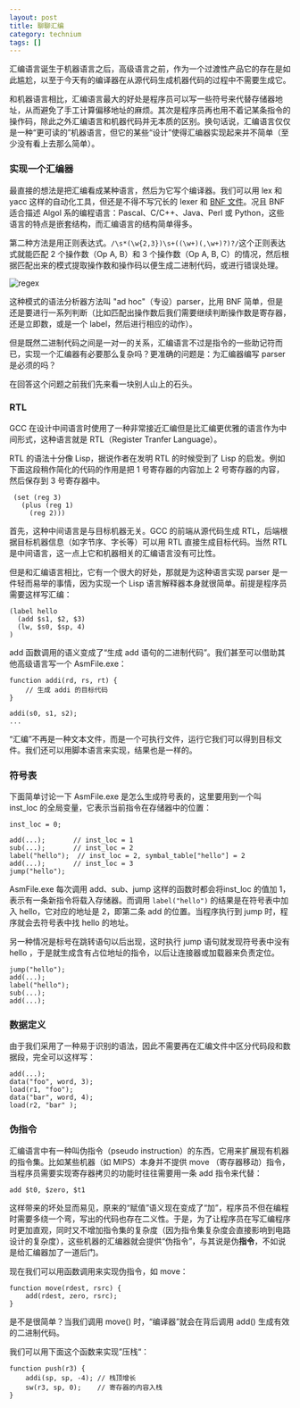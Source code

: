 ```yaml
---
layout: post
title: 聊聊汇编
category: technium
tags: []
---
```



汇编语言诞生于机器语言之后，高级语言之前，作为一个过渡性产品它的存在是如此尴尬，以至于今天有的编译器在从源代码生成机器代码的过程中不需要生成它。


和机器语言相比，汇编语言最大的好处是程序员可以写一些符号来代替存储器地址，从而避免了手工计算偏移地址的麻烦。其次是程序员再也用不着记某条指令的操作码，除此之外汇编语言和机器代码并无本质的区别。换句话说，汇编语言仅仅是一种“更可读的”机器语言，但它的某些“设计”使得汇编器实现起来并不简单（至少没有看上去那么简单）。


### 实现一个汇编器


最直接的想法是把汇编看成某种语言，然后为它写个编译器。我们可以用 lex 和 yacc 这样的自动化工具，但还是不得不写冗长的 lexer 和 [BNF 文件](http://ranger.uta.edu/~nystrom/courses/cse5317-sp10/project/mips.html)。况且 BNF 适合描述 Algol 系的编程语言：Pascal、C/C++、Java、Perl 或 Python，这些语言的特点是嵌套结构，而汇编语言的结构简单得多。


第二种方法是用正则表达式。`/\s*(\w{2,3})\s+((\w+)(,\w+)?)?/`这个正则表达式就能匹配 2 个操作数（Op A, B）和 3 个操作数（Op A, B, C）的情况，然后根据匹配出来的模式提取操作数和操作码以便生成二进制代码，或进行错误处理。


![regex](http://ww3.sinaimg.cn/mw690/9c9ad557jw1e3ek9h0phdj.jpg)


这种模式的语法分析器方法叫 "ad hoc"（专设）parser，比用 BNF 简单，但是还是要进行一系列判断（比如匹配出操作数后我们需要继续判断操作数是寄存器，还是立即数，或是一个 label，然后进行相应的动作）。


但是既然二进制代码之间是一对一的关系，汇编语言不过是指令的一些助记符而已，实现一个汇编器有必要那么复杂吗？更准确的问题是：为汇编器编写 parser 是必须的吗？


在回答这个问题之前我们先来看一块别人山上的石头。



### RTL


GCC 在设计中间语言时使用了一种非常接近汇编但是比汇编更优雅的语言作为中间形式，这种语言就是 RTL（Register Tranfer Language）。


RTL 的语法十分像 Lisp，据说作者在发明 RTL 的时候受到了 Lisp 的启发。例如下面这段稍作简化的代码的作用是把 1 号寄存器的内容加上 2 号寄存器的内容，然后保存到 3 号寄存器中。


     (set (reg 3)
       (plus (reg 1)
         (reg 2)))


首先，这种中间语言是与目标机器无关。GCC 的前端从源代码生成 RTL，后端根据目标机器信息（如字节序、字长等）可以用 RTL 直接生成目标代码。当然 RTL 是中间语言，这一点上它和机器相关的汇编语言没有可比性。


但是和汇编语言相比，它有一个很大的好处，那就是为这种语言实现 parser 是一件轻而易举的事情，因为实现一个 Lisp 语言解释器本身就很简单。前提是程序员需要这样写汇编：


    (label hello
      (add $s1, $2, $3)
      (lw, $s0, $sp, 4)
    )


add 函数调用的语义变成了“生成 add 语句的二进制代码”。我们甚至可以借助其他高级语言写一个 AsmFile.exe：


    function addi(rd, rs, rt) {
        // 生成 addi 的目标代码
    }

    addi(s0, s1, s2);    
    ...
    
    
“汇编”不再是一种文本文件，而是一个可执行文件，运行它我们可以得到目标文件。我们还可以用脚本语言来实现，结果也是一样的。


### 符号表


下面简单讨论一下 AsmFile.exe 是怎么生成符号表的，这里要用到一个叫 inst_loc 的全局变量，它表示当前指令在存储器中的位置：

    inst_loc = 0;

    add(...);       // inst_loc = 1
    sub(...);       // inst_loc = 2
    label("hello");  // inst_loc = 2, symbal_table["hello"] = 2 
    add(...);       // inst_loc = 3
    jump("hello");


AsmFile.exe 每次调用 add、sub、jump 这样的函数时都会将inst_loc 的值加 1，表示有一条新指令将载入存储器。而调用 `label("hello")` 的结果是在符号表中加入 hello，它对应的地址是 2，即第二条 add 的位置。当程序执行到 jump 时，程序就会去符号表中找 hello 的地址。


另一种情况是标号在跳转语句以后出现，这时执行 jump 语句就发现符号表中没有 hello ，于是就生成含有占位地址的指令，以后让连接器或加载器来负责定位。
    

    jump("hello");   
    add(...);       
    label("hello");
    sub(...);       
    add(...);       


### 数据定义


由于我们采用了一种易于识别的语法，因此不需要再在汇编文件中区分代码段和数据段，完全可以这样写：


    add(...);
    data("foo", word, 3);
    load(r1, "foo");
    data("bar", word, 4);
    load(r2, "bar" );





### 伪指令


汇编语言中有一种叫伪指令（pseudo instruction）的东西，它用来扩展现有机器的指令集。比如某些机器（如 MIPS）本身并不提供 move （寄存器移动）指令，当程序员需要实现寄存器拷贝的功能时往往需要用一条 add 指令来代替：


    add $t0, $zero, $t1 



这样带来的坏处显而易见，原来的“赋值”语义现在变成了“加”，程序员不但在编程时需要多绕一个弯，写出的代码也存在二义性。于是，为了让程序员在写汇编程序时更加直观，同时又不增加指令集的复杂度（因为指令集复杂度会直接影响到电路设计的复杂度），这些机器的汇编器就会提供“伪指令”，与其说是伪**指令**，不如说是给汇编器加了一道后门。




现在我们可以用函数调用来实现伪指令，如 move：


    function move(rdest, rsrc) {
        add(rdest, zero, rsrc);
    }


是不是很简单？当我们调用 move() 时，“编译器”就会在背后调用 add() 生成有效的二进制代码。 


我们可以用下面这个函数来实现”压栈“：


    function push(r3) {
        addi(sp, sp, -4); // 栈顶增长
        sw(r3, sp, 0);    // 寄存器的内容入栈
    }


